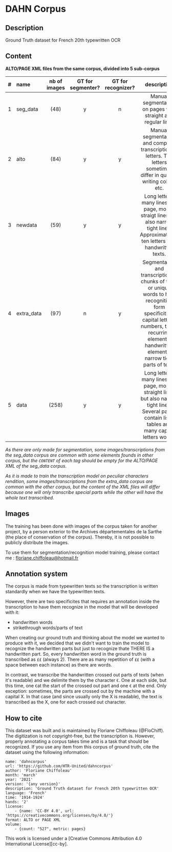 # DAHN Corpus
## Description
Ground Truth dataset for French 20th typewritten OCR

## Content
**ALTO/PAGE XML files from the same corpus, divided into 5 sub-corpus**

| # | name | nb of images | GT for segmenter? | GT for recognizer? | description |
| --- | :---- | :---: | :---: | :---: | :---: |
| 1 | seg_data | (48) | y | n | Manual segmentation on pages with straight and regular lines |
| 2 | alto | (84) | y | y | Manual segmentation and complete transcription of letters. The letters sometimes differ in quality, writing colors, etc. |
| 3 | newdata | (59) | y | y | Long letters, many lines per page, mostly straigt lines but also narrow tight lines. Approximatively ten letters with handwritten texts. |
| 4 | extra_data | (97) | n | y | Segmentation and transcription of chunks of texts or unique words to help recognition form specificities: capital letters, numbers, titles, recurring elements, handwritten elements, narrow tight parts of texts |
| 5 | data | (258) | y | y | Long letters, many lines per page, mostly straight lines but also narrow tight lines. Several pages contain lists, tables and many capital letters words. |

*As there are only made for segmentation, some images/transcriptions from the seg\_data corpus are common with some elements founds in other corpus, but the `CONTENT` of each tag should be empty for the ALTO/PAGE XML of the seg\_data corpus.*

*As it is made to train the transcription model on peculiar characters rendition, some images/transcriptions from the extra\_data corpus are common with the other corpus, but the content of the XML files will differ because one will only transcribe special parts while the other will have the whole text transcribed.*

## Images
The training has been done with images of the corpus taken for another project, by a person exterior to the Archives départementales de la Sarthe (the place of conservation of the corpus). Thereby, it is not possible to publicly distribute the images.

To use them for segmentation/recognition model training, please contact me : floriane.chiffoleau@hotmail.fr

## Annotation system
The corpus is made from typewritten texts so the transcription is written standardly when we have the typewritten texts.

However, there are two specificites that requires an annotation inside the transcription to have them recognize in the model that will be developed with it:
- handwritten words
- strikethrough words/parts of text

When creating our ground truth and thinking about the model we wanted to produce with it, we decided that we didn't want to train the model to recognize the handwritten parts but just to recognize thate THERE IS a handwritten part. So, every handwritten word in the ground truth is transcribed as `££` (always 2). There are as many repetition of `££` (with a space between each instance) as there are words.

In contrast, we transcribe the handwritten crossed out parts of texts (when it's readable) and we delimite them by the character `€`. One at each side, but this time, one `€`at the start of the crossed out part and one `€` at the end. Only exception: sometimes, the parts are crossed out by the machine with a capital X. In that case (and since usually only the X is readable), the text is transcribed as the X, one for each crossed out character.

## How to cite

This dataset was built and is maintained by Floriane Chiffoleau (@FloChiff). The digitization is not copyright-free, but the transcription is. However, properly annotating a corpus takes time and is a task that should be recognized. If you use any item from this corpus of ground truth, cite the dataset using the following information:

```
name: 'dahncorpus'
url: 'https://github.com/HTR-United/dahncorpus'
author: 'Floriane Chiffoleau'
month: 'march'
year: '2021'
version: '{any version}'
description: 'Ground Truth dataset for French 20th typewritten OCR'
language: 'French'
time: '1914-1924'
hands: '2'
license:
    - {name: 'CC-BY 4.0', url: 'https://creativecommons.org/licenses/by/4.0/'}
format: ALTO or PAGE XML
volume:
    - {count: "527", metric: pages}
```

This work is licensed under a
[Creative Commons Attribution 4.0 International License][cc-by].
